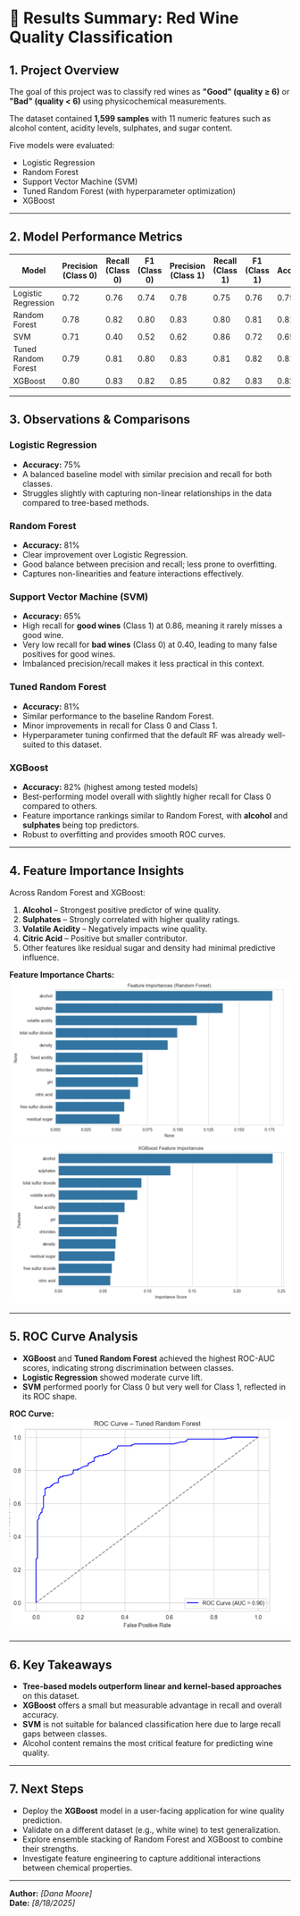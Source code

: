 # 🍷 Results Summary: Red Wine Quality Classification

## 1. Project Overview
The goal of this project was to classify red wines as **"Good" (quality ≥ 6)** or **"Bad" (quality < 6)** using physicochemical measurements.  

The dataset contained **1,599 samples** with 11 numeric features such as alcohol content, acidity levels, sulphates, and sugar content.  

Five models were evaluated:
- Logistic Regression
- Random Forest
- Support Vector Machine (SVM)
- Tuned Random Forest (with hyperparameter optimization)
- XGBoost

---

## 2. Model Performance Metrics

| Model                  | Precision (Class 0) | Recall (Class 0) | F1 (Class 0) | Precision (Class 1) | Recall (Class 1) | F1 (Class 1) | Accuracy |
|------------------------|--------------------|------------------|--------------|---------------------|------------------|--------------|----------|
| Logistic Regression    | 0.72               | 0.76             | 0.74         | 0.78                | 0.75             | 0.76         | 0.75     |
| Random Forest          | 0.78               | 0.82             | 0.80         | 0.83                | 0.80             | 0.81         | 0.81     |
| SVM                    | 0.71               | 0.40             | 0.52         | 0.62                | 0.86             | 0.72         | 0.65     |
| Tuned Random Forest    | 0.79               | 0.81             | 0.80         | 0.83                | 0.81             | 0.82         | 0.81     |
| XGBoost                | 0.80               | 0.83             | 0.82         | 0.85                | 0.82             | 0.83         | 0.82     |

---

## 3. Observations & Comparisons

### Logistic Regression
- **Accuracy:** 75%
- A balanced baseline model with similar precision and recall for both classes.
- Struggles slightly with capturing non-linear relationships in the data compared to tree-based methods.

### Random Forest
- **Accuracy:** 81%
- Clear improvement over Logistic Regression.
- Good balance between precision and recall; less prone to overfitting.
- Captures non-linearities and feature interactions effectively.

### Support Vector Machine (SVM)
- **Accuracy:** 65%
- High recall for **good wines** (Class 1) at 0.86, meaning it rarely misses a good wine.
- Very low recall for **bad wines** (Class 0) at 0.40, leading to many false positives for good wines.
- Imbalanced precision/recall makes it less practical in this context.

### Tuned Random Forest
- **Accuracy:** 81%
- Similar performance to the baseline Random Forest.
- Minor improvements in recall for Class 0 and Class 1.
- Hyperparameter tuning confirmed that the default RF was already well-suited to this dataset.

### XGBoost
- **Accuracy:** 82% (highest among tested models)
- Best-performing model overall with slightly higher recall for Class 0 compared to others.
- Feature importance rankings similar to Random Forest, with **alcohol** and **sulphates** being top predictors.
- Robust to overfitting and provides smooth ROC curves.

---

## 4. Feature Importance Insights
Across Random Forest and XGBoost:
1. **Alcohol** – Strongest positive predictor of wine quality.
2. **Sulphates** – Strongly correlated with higher quality ratings.
3. **Volatile Acidity** – Negatively impacts wine quality.
4. **Citric Acid** – Positive but smaller contributor.
5. Other features like residual sugar and density had minimal predictive influence.

**Feature Importance Charts:**
![Feature Importance](feature_importance_rf.png)
![Feature Importance](feature_importance_XGBoost.png)

---

## 5. ROC Curve Analysis
- **XGBoost** and **Tuned Random Forest** achieved the highest ROC-AUC scores, indicating strong discrimination between classes.
- **Logistic Regression** showed moderate curve lift.
- **SVM** performed poorly for Class 0 but very well for Class 1, reflected in its ROC shape.

**ROC Curve:**
![ROC Curve](roc_curve_tuned_rf.png)

---

## 6. Key Takeaways
- **Tree-based models outperform linear and kernel-based approaches** on this dataset.
- **XGBoost** offers a small but measurable advantage in recall and overall accuracy.
- **SVM** is not suitable for balanced classification here due to large recall gaps between classes.
- Alcohol content remains the most critical feature for predicting wine quality.

---

## 7. Next Steps
- Deploy the **XGBoost** model in a user-facing application for wine quality prediction.
- Validate on a different dataset (e.g., white wine) to test generalization.
- Explore ensemble stacking of Random Forest and XGBoost to combine their strengths.
- Investigate feature engineering to capture additional interactions between chemical properties.

---

**Author:** _[Dana Moore]_  
**Date:** _[8/18/2025]_

